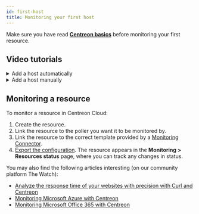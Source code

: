 ```yaml
---
id: first-host
title: Monitoring your first host
---
```


Make sure you have read [**Centreon basics**](concepts.md) before monitoring your first resource.

## Video tutorials

<details>
<summary>Add a host automatically</summary>

<iframe width="100%" height="650" src="https://demo.arcade.software/Jyodbg4sVZG5OTAHcF2P?embed" frameborder="0" allowfullscreen></iframe>

</details>

<details>
<summary>Add a host manually</summary>

<iframe width="100%" height="650" src="https://demo.arcade.software/xg4VORcWXdNBogHle80U?embed" frameborder="0" allowfullscreen></iframe>

</details>

## Monitoring a resource

To monitor a resource in Centreon Cloud:

1. Create the resource.
2. Link the resource to the poller you want it to be monitored by.
3. Link the resource to the correct template provided by a [Monitoring Connector](../monitoring/pluginpacks.md).
4. [Export the configuration](../monitoring/monitoring-servers/deploying-a-configuration.md). The resource appears in the **Monitoring > Resources status** page, where you can track any changes in status.

You may also find the following articles interesting (on our community platform The Watch):

* [Analyze the response time of your websites with precision with Curl and Centreon](https://thewatch.centreon.com/product-how-to-21/analyze-the-response-time-of-your-websites-with-precision-with-curl-and-centreon-113)
* [Monitoring Microsoft Azure with Centreon](https://thewatch.centreon.com/product-how-to-21/monitoring-microsoft-azure-with-centreon-114)
* [Monitoring Microsoft Office 365 with Centreon](https://thewatch.centreon.com/product-how-to-21/monitoring-microsoft-office-365-with-centreon-120)
